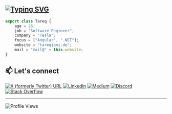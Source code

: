 ## [![Typing SVG](https://readme-typing-svg.herokuapp.com?font=Inter&size=28&duration=4000&pause=2000&color=2F3741&width=435&lines=WHOAMI)](https://git.io/typing-svg)

```typescript
export class Tareq {
    age = 26;
    job = "Software Engineer";
    company = "Tesla";
    focus = ["Angular", ".NET"];
    website = "tareqjami.de";
    mail = "mail@" + this.website;
}
```

## 📫 Let's connect
[![X (formerly Twitter) URL](https://img.shields.io/badge/twitter-000000.svg?&style=for-the-badge&logo=x&logoColor=white)](https://x.com/nnclovin)
[![LinkedIn](https://img.shields.io/badge/linkedin-%230077B5.svg?style=for-the-badge&logo=linkedin&logoColor=white)](https://linkedin.com/in/tareqjami)
[![Medium](https://img.shields.io/badge/Medium-12100E?style=for-the-badge&logo=medium&logoColor=white)](https://medium.com/@tareqjami)
[![Discord](https://img.shields.io/badge/Discord-5865F2?style=for-the-badge&logo=discord&logoColor=white)](https://discordapp.com/users/680191868352593938)
[![Stack Overflow](https://img.shields.io/badge/stack%20overflow-FE7A16?logo=stack-overflow&logoColor=white&style=for-the-badge)](https://stackoverflow.com/users/14259165/t-jami)

-------
![Profile Views](https://komarev.com/ghpvc/?username=Mr-Jami&color=58a6ff&style=flat-square)
